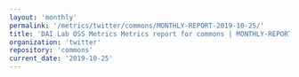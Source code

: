 ```yaml
---
layout: 'monthly'
permalink: '/metrics/twitter/commons/MONTHLY-REPORT-2019-10-25/'
title: 'DAI Lab OSS Metrics Metrics report for commons | MONTHLY-REPORT-2019-10-25'
organization: 'twitter'
repository: 'commons'
current_date: '2019-10-25'
---
```

